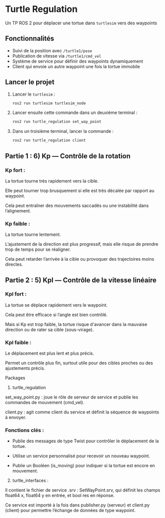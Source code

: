 # Turtle Regulation

Un TP ROS 2 pour déplacer une tortue dans `turtlesim` vers des waypoints

## Fonctionnalités

- Suivi de la position avec `/turtle1/pose`
- Publication de vitesse via `/turtle1/cmd_vel`
- Système de service pour définir des waypoints dynamiquement
- Client qui envoie un autre waypoint une fois la tortue immobile


## Lancer le projet

1. Lancer le `turtlesim` :
   ```bash
   ros2 run turtlesim turtlesim_node
   ```
   
2. Lancer ensuite cette commande dans un deuxième terminal :
   ```bash
   ros2 run turtle_regulation set_way_point
   ```

3. Dans un troisième terminal, lancer la commande :
   ```bash
   ros2 run turtle_regulation client
   ```



## Partie 1 : 6) Kp — Contrôle de la rotation
### Kp fort :

La tortue tourne très rapidement vers la cible.

Elle peut tourner trop brusquement si elle est très décalée par rapport au waypoint.

Cela peut entraîner des mouvements saccadés ou une instabilité dans l’alignement.

### Kp faible :

La tortue tourne lentement.

L’ajustement de la direction est plus progressif, mais elle risque de prendre trop de temps pour se réaligner.

Cela peut retarder l’arrivée à la cible ou provoquer des trajectoires moins directes.

 
 
## Partie 2 : 5) Kpl — Contrôle de la vitesse linéaire
### Kpl fort :

La tortue se déplace rapidement vers le waypoint.

Cela peut être efficace si l’angle est bien contrôlé.

Mais si Kp est trop faible, la tortue risque d'avancer dans la mauvaise direction ou de rater sa cible (sous-virage).

### Kpl faible :

Le déplacement est plus lent et plus précis.

Permet un contrôle plus fin, surtout utile pour des cibles proches ou des ajustements précis.

Packages
1. turtle_regulation
   
set_way_point.py : joue le rôle de serveur de service et publie les commandes de mouvement (cmd_vel).

client.py : agit comme client du service et définit la séquence de waypoints à envoyer.

### Fonctions clés :

* Publie des messages de type Twist pour contrôler le déplacement de la tortue.

* Utilise un service personnalisé pour recevoir un nouveau waypoint.

* Publie un Booléen (is_moving) pour indiquer si la tortue est encore en mouvement.

2. turtle_interfaces :

Il contient le fichier de service .srv : SetWayPoint.srv, qui définit les champs float64 x, float64 y en entrée, et bool res en réponse.

Ce service est importé à la fois dans publisher.py (serveur) et client.py (client) pour permettre l’échange de données de type waypoint.
